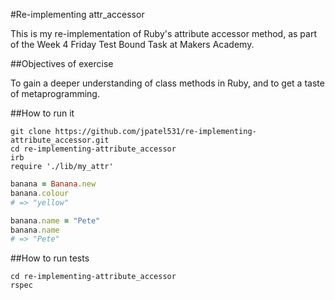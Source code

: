 #Re-implementing attr_accessor

This is my re-implementation of Ruby's attribute accessor method, as part of the Week 4 Friday Test Bound Task at Makers Academy.


##Objectives of exercise

To gain a deeper understanding of class methods in Ruby, and to get a taste of metaprogramming.

##How to run it

```
git clone https://github.com/jpatel531/re-implementing-attribute_accessor.git
cd re-implementing-attribute_accessor
irb
require './lib/my_attr'
```
```ruby
banana = Banana.new
banana.colour
# => "yellow"

banana.name = "Pete"
banana.name
# => "Pete"
```

##How to run tests

```
cd re-implementing-attribute_accessor
rspec
```

